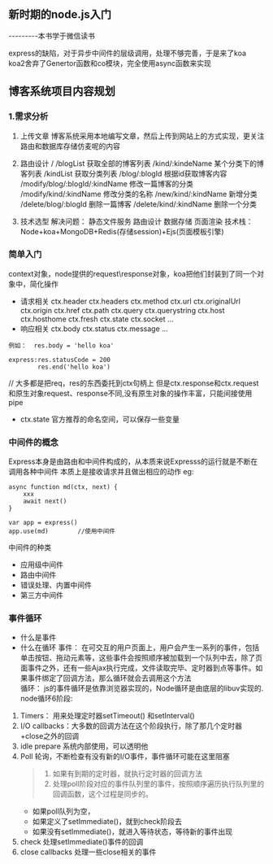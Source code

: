 ## 新时期的node.js入门
---------本书学于微信读书

express的缺陷，对于异步中间件的层级调用，处理不够完善，于是来了koa
koa2舍弃了Genertor函数和co模块，完全使用async函数来实现

## 博客系统项目内容规划
### 1.需求分析
1. 上传文章
博客系统采用本地编写文章，然后上传到网站上的方式实现，更关注路由和数据库存储仿麦呢的内容

2. 路由设计
/
/blogList                  获取全部的博客列表
/kind/:kindeName            某个分类下的博客列表
/kindList                   获取分类列表
/blog/:blogId                根据id获取博客内容
/modify/blog/:blogId/:kindName      修改一篇博客的分类
/modify/kind/:kindName              修改分类的名称
/new/kind/:kindName             新增分类
/delete/blog/:blogId            删除一篇博客
/delete/kind/:kindName          删除一个分类

2. 技术选型
解决问题： 静态文件服务 路由设计 数据存储 页面渲染
技术栈： Node+koa+MongoDB+Redis(存储session)+Ejs(页面模板引擎)


### 简单入门
context对象，node提供的request\response对象，koa把他们封装到了同一个对象中，简化操作
- 请求相关
ctx.header
ctx.headers
ctx.method
ctx.url
ctx.originalUrl
ctx.origin
ctx.href
ctx.path
ctx.query
ctx.querystring
ctx.host
ctx.hosthome
ctx.fresh
ctx.state
ctx.socket  ...
- 响应相关
ctx.body 
ctx.status
ctx.message ...
```
例如：  res.body = 'hello koa'

express:res.statusCode = 200
        res.end('hello koa')
```

// 大多都是把req，res的东西委托到ctx句柄上
但是ctx.response和ctx.request和原生对象request、response不同,没有原生对象的操作丰富，只能间接使用pipe

- ctx.state
官方推荐的命名空间，可以保存一些变量

### 中间件的概念
Express本身是由路由和中间件构成的，从本质来说Expresss的运行就是不断在调用各种中间件
本质上是接收请求并且做出相应的动作
eg:
```
async function md(ctx, next) {
    xxx
    await next()
}

var app = express()
app.use(md)        //使用中间件
```
中间件的种类 
- 应用级中间件
- 路由中间件
- 错误处理、内置中间件
- 第三方中间件


### 事件循环
- 什么是事件
- 什么在循环
事件： 在可交互的用户页面上，用户会产生一系列的事件，包括单击按钮、拖动元素等，这些事件会按照顺序被加载到一个队列中去，除了页面事件之外，还有一些Ajax执行完成，文件读取完毕、定时器到点等事件。如果事件绑定了回调方法，那么循环就会去调用这个方法      
循环： js的事件循环是依靠浏览器实现的，Node循环是由底层的libuv实现的.
node循环6阶段:
1. Timers： 用来处理定时器setTimeout() 和setInterval()
2. I/O callbacks：大多数的回调方法在这个阶段执行，除了那几个定时器+close之外的回调
3. idle prepare   系统内部使用，可以透明他
4. Poll            轮询，不断检查有没有新的I/O事件，事件循环可能在这里阻塞 
    > 1. 如果有到期的定时器，就执行定时器的回调方法
    > 2. 处理poll阶段对应的事件队列里的事件，按照顺序遍历执行队列里的回调函数，这个过程是同步的。
    - 如果poll队列为空，
    - 如果定义了setImmediate()，就到check阶段去
    - 如果没有setImmediate()，就进入等待状态，等待新的事件出现
5. check            处理setImmediate()事件的回调
6. close callbacks   处理一些close相关的事件